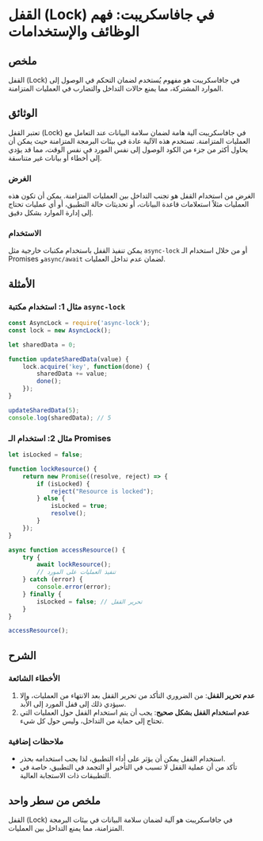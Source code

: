 <!--
Meta Description: # القفل (Lock) في جافاسكريبت: فهم الوظائف والإستخدامات ## ملخص القفل (Lock) في جافاسكريبت هو مفهوم يُستخدم لضمان التحكم في الوصول إلى الموارد المشتركة...
Meta Keywords: القفل, lock, العمليات, إلى, استخدام
-->

# القفل (Lock) في جافاسكريبت: فهم الوظائف والإستخدامات

## ملخص
القفل (Lock) في جافاسكريبت هو مفهوم يُستخدم لضمان التحكم في الوصول إلى الموارد المشتركة، مما يمنع حالات التداخل والتضارب في العمليات المتزامنة.

## الوثائق
تعتبر القفل (Lock) في جافاسكريبت آلية هامة لضمان سلامة البيانات عند التعامل مع العمليات المتزامنة. تستخدم هذه الآلية عادة في بيئات البرمجة المتزامنة حيث يمكن أن يحاول أكثر من جزء من الكود الوصول إلى نفس المورد في نفس الوقت، مما قد يؤدي إلى أخطاء أو بيانات غير متناسقة.

### الغرض
الغرض من استخدام القفل هو تجنب التداخل بين العمليات المتزامنة. يمكن أن تكون هذه العمليات مثلاً استعلامات قاعدة البيانات، أو تحديثات حالة التطبيق، أو أي عمليات تحتاج إلى إدارة الموارد بشكل دقيق.

### الاستخدام
يمكن تنفيذ القفل باستخدام مكتبات خارجية مثل `async-lock` أو من خلال استخدام الـ Promises و`async/await` لضمان عدم تداخل العمليات. 

## الأمثلة
### مثال 1: استخدام مكتبة `async-lock`
```javascript
const AsyncLock = require('async-lock');
const lock = new AsyncLock();

let sharedData = 0;

function updateSharedData(value) {
    lock.acquire('key', function(done) {
        sharedData += value;
        done();
    });
}

updateSharedData(5);
console.log(sharedData); // 5
```

### مثال 2: استخدام الـ Promises
```javascript
let isLocked = false;

function lockResource() {
    return new Promise((resolve, reject) => {
        if (isLocked) {
            reject("Resource is locked");
        } else {
            isLocked = true;
            resolve();
        }
    });
}

async function accessResource() {
    try {
        await lockResource();
        // تنفيذ العمليات على المورد
    } catch (error) {
        console.error(error);
    } finally {
        isLocked = false; // تحرير القفل
    }
}

accessResource();
```

## الشرح
### الأخطاء الشائعة
1. **عدم تحرير القفل**: من الضروري التأكد من تحرير القفل بعد الانتهاء من العمليات، وإلا سيؤدي ذلك إلى قفل المورد إلى الأبد.
2. **عدم استخدام القفل بشكل صحيح**: يجب أن يتم استخدام القفل حول العمليات التي تحتاج إلى حماية من التداخل، وليس حول كل شيء.

### ملاحظات إضافية
- استخدام القفل يمكن أن يؤثر على أداء التطبيق، لذا يجب استخدامه بحذر.
- تأكد من أن عملية القفل لا تسبب في التأخير أو التجمد في التطبيق، خاصة في التطبيقات ذات الاستجابة العالية.

## ملخص من سطر واحد
القفل (Lock) في جافاسكريبت هو آلية لضمان سلامة البيانات في بيئات البرمجة المتزامنة، مما يمنع التداخل بين العمليات.